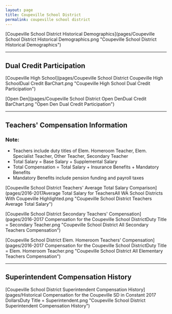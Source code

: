 ```yaml
---
layout: page
title: Coupeville School District
permalink: coupeville school district
---
```



[Coupeville School District Historical Demographics](pages/Coupeville School District Historical Demographics.png "Coupeville School District Historical Demographics")

___

## Dual Credit Participation

[Coupeville High School](pages/Coupeville School District Coupeville High SchoolDual Credit BarChart.png "Coupeville High School Dual Credit Participation")

[Open Den](pages/Coupeville School District Open DenDual Credit BarChart.png "Open Den Dual Credit Participation")


___

## Teachers' Compensation Information
### Note:
- Teachers include duty titles of Elem. Homeroom Teacher, Elem. Specialist Teacher, Other Teacher, Secondary Teacher
- Total Salary = Base Salary + Supplemental Salary
- Total Compensation = Total Salary + Insurance Benefits + Mandatory Benefits
- Mandatory Benefits include pension funding and payroll taxes

[Coupeville School District Teachers' Average Total Salary Comparison](pages/2016-2017Average Total Salary for TeachersAll WA School Districts With Coupeville Highlighted.png "Coupeville School District Teachers Average Total Salary")

[Coupeville School District Secondary Teachers' Compensation](pages/2016-2017 Compensation for the Coupeville School DistrictDuty Title = Secondary Teacher.png "Coupeville School District All Secondary Teachers Compensation")

[Coupeville School District Elem. Homeroom Teachers' Compensation](pages/2016-2017 Compensation for the Coupeville School DistrictDuty Title = Elem. Homeroom Teacher.png "Coupeville School District All Elementary Teachers Compensation")


___

## Superintendent Compensation History

[Coupeville School District Superintendent Compensation History](pages/Historical Compensation for the Coupeville SD in Constant 2017 DollarsDuty Title = Superintendent.png "Coupeville School District Superintendent Compensation History")

